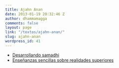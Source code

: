 ```yaml
---
title: Ajahn Anan
date: 2013-01-19 20:32:46 Z
author: dhammamagga
comments: false
layout: page
link: "/textos/ajahn-anan/"
slug: ajahn-anan
wordpress_id: 41
---
```


  * [Desarrollando samadhi](/textos/ajahn-anan/desarrollando-samadhi/)	
  * [Enseñanzas sencillas sobre realidades superiores](_posts/2013-01-21-ensenanzas-sencillas-sobre-realidades-superiores.markdown/)
